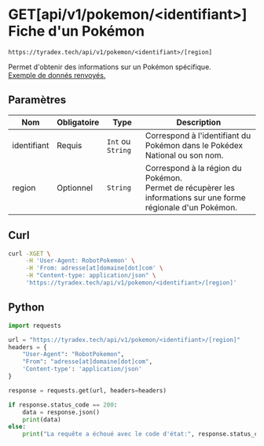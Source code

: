<h1><span class="documentation_get">GET</span><span class="documentation_url">[api/v1/pokemon/&lt;identifiant&gt;]</span> Fiche d'un Pokémon</h1>

```text
https://tyradex.tech/api/v1/pokemon/<identifiant>/[region]
```

Permet d'obtenir des informations sur un Pokémon spécifique.<br>
[Exemple de donnés renvoyés.](https://tyradex.tech/api/v1/pokemon/248) 

## Paramètres
| Nom | Obligatoire | Type | Description |
|---|---|---|---|
| identifiant | Requis | `Int` ou `String` | Correspond à l'identifiant du Pokémon dans le Pokédex National ou son nom. |
| region | Optionnel | `String` | Correspond à la région du Pokémon. <br>Permet de récupèrer les informations sur une forme régionale d'un Pokémon. |

## Curl
```sh
curl -XGET \
     -H 'User-Agent: RobotPokemon' \
     -H 'From: adresse[at]domaine[dot]com' \
     -H "Content-type: application/json" \
     'https://tyradex.tech/api/v1/pokemon/<identifiant>/[region]'
```

## Python
```py
import requests

url = "https://tyradex.tech/api/v1/pokemon/<identifiant>/[region]"
headers = {
    "User-Agent": "RobotPokemon",
    "From": "adresse[at]domaine[dot]com",
    'Content-type': 'application/json'
}

response = requests.get(url, headers=headers)

if response.status_code == 200:
    data = response.json()
    print(data)
else:
    print("La requête a échoué avec le code d'état:", response.status_code)
```